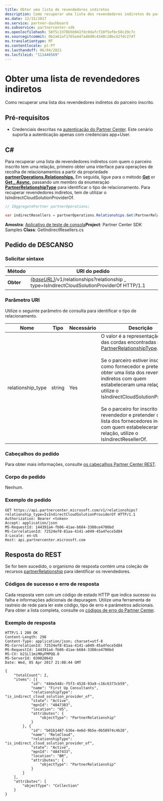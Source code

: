 ```yaml
---
title: Obter uma lista de revendedores indiretos
description: Como recuperar uma lista dos revendedores indiretos do parceiro inscrito.
ms.date: 12/15/2017
ms.service: partner-dashboard
ms.subservice: partnercenter-sdk
ms.openlocfilehash: 58f5c3378b5b941fdc9dafcf28f5efbc58c29c7c
ms.sourcegitcommit: 0b2a62af1765a447addd9c4340c28bc42fdc2747
ms.translationtype: MT
ms.contentlocale: pt-PT
ms.lasthandoff: 06/04/2021
ms.locfileid: "111446569"
---
```

# <a name="retrieve-a-list-of-indirect-resellers"></a>Obter uma lista de revendedores indiretos

Como recuperar uma lista dos revendedores indiretos do parceiro inscrito.

## <a name="prerequisites"></a>Pré-requisitos

- Credenciais descritas na [autenticação do Partner Center](partner-center-authentication.md). Este cenário suporta a autenticação apenas com credenciais app+User.

## <a name="c"></a>C\#

Para recuperar uma lista de revendedores indiretos com quem o parceiro inscrito tem uma relação, primeiro obter uma interface para operações de recolha de relacionamentos a partir da propriedade [**partnerOperations.Relationships.**](/dotnet/api/microsoft.store.partnercenter.ipartner.relationships) Em seguida, ligue para o método [**Get**](/dotnet/api/microsoft.store.partnercenter.relationships.irelationshipcollection.get) or [**Get \_ Async,**](/dotnet/api/microsoft.store.partnercenter.relationships.irelationshipcollection.getasync) passando um membro da enumeração [**PartnerRelationshipType**](/dotnet/api/microsoft.store.partnercenter.models.relationships.partnerrelationshiptype) para identificar o tipo de relacionamento. Para recuperar revendedores indiretos, tem de utilizar o IsIndirectCloudSolutionProviderOf.

``` csharp
// IAggregatePartner partnerOperations;

var indirectResellers = partnerOperations.Relationships.Get(PartnerRelationshipType.IsIndirectCloudSolutionProviderOf);
```

**Amostra**: [Aplicativo de teste de consola](console-test-app.md)**Project**: Partner Center SDK Samples **Class**: GetIndirectResellers.cs

## <a name="rest-request"></a>Pedido de DESCANSO

### <a name="request-syntax"></a>Solicitar sintaxe

| Método  | URI do pedido                                                                                                                |
|---------|----------------------------------------------------------------------------------------------------------------------------|
| **Obter** | [*{baseURL}*](partner-center-rest-urls.md)/v1/relationships?relationship \_ type=IsIndirectCloudSolutionProviderOf HTTP/1.1 |

### <a name="uri-parameter"></a>Parâmetro URI

Utilize o seguinte parâmetro de consulta para identificar o tipo de relacionamento.

| Nome               | Tipo    | Necessário  | Descrição                         |
|--------------------|---------|-----------|-------------------------------------|
| relationship_type  | string  | Yes       | O valor é a representação de uma das cordas encontradas no [PartnerRelationshipType](/dotnet/api/microsoft.store.partnercenter.models.relationships.partnerrelationshiptype).<br/><br/> Se o parceiro estiver inscrito como fornecedor e pretender obter uma lista dos revendedores indiretos com quem estabeleceram uma relação, utilize o IsIndirectCloudSolutionProviderOf.<br/><br/> Se o parceiro for inscrito como revendedor e pretender obter uma lista dos fornecedores indiretos com quem estabeleceram uma relação, utilize o IsIndirectResellerOf.    |

### <a name="request-headers"></a>Cabeçalhos do pedido

Para obter mais informações, consulte [os cabeçalhos Partner Center REST](headers.md).

### <a name="request-body"></a>Corpo do pedido

Nenhum.

### <a name="request-example"></a>Exemplo de pedido

```http
GET https://api.partnercenter.microsoft.com/v1/relationships?relationship_type=IsIndirectCloudSolutionProviderOf HTTP/1.1
Authorization: Bearer <token>
Accept: application/json
MS-RequestId: 144391a4-fb06-41ae-b684-3308ce4706bd
MS-CorrelationId: 72524ef8-81aa-4141-a049-45a4fece5d84
X-Locale: en-US
Host: api.partnercenter.microsoft.com
```

## <a name="rest-response"></a>Resposta do REST

Se for bem sucedido, o organismo de resposta contém uma coleção de recursos [partnerRelationship](relationships-resources.md) para identificar os revendedores.

### <a name="response-success-and-error-codes"></a>Códigos de sucesso e erro de resposta

Cada resposta vem com um código de estado HTTP que indica sucesso ou falha e informações adicionais de depuragem. Utilize uma ferramenta de rastreio de rede para ler este código, tipo de erro e parâmetros adicionais. Para obter a lista completa, consulte os [códigos de erro do Partner Center](error-codes.md).

### <a name="response-example"></a>Exemplo de resposta

```http
HTTP/1.1 200 OK
Content-Length: 298
Content-Type: application/json; charset=utf-8
MS-CorrelationId: 72524ef8-81aa-4141-a049-45a4fece5d84
MS-RequestId: 144391a4-fb06-41ae-b684-3308ce4706bd
MS-CV: b21Ll1miM0yFMPQQ.0
MS-ServerId: 030020643
Date: Wed, 05 Apr 2017 21:08:44 GMT

{
    "totalCount": 2,
    "items": [{
            "id": "484e548c-f5f3-4528-93a9-c16c6373cb59",
            "name": "First Up Consultants",
            "relationshipType": "is_indirect_cloud_solution_provider_of",
            "state": "Active",
            "mpnId": "4847383",
            "location": "US",
            "attributes": {
                "objectType": "PartnerRelationship"
            }
        }, {
            "id": "b01b1487-b36e-4e6d-9b5e-0b58974c4b28",
            "name": "ReleCloud",
            "relationshipType": "is_indirect_cloud_solution_provider_of",
            "state": "Active",
            "mpnId": "4847433",
            "location": "BR",
            "attributes": {
                "objectType": "PartnerRelationship"
            }
        }
    ],
    "attributes": {
        "objectType": "Collection"
    }
}
```